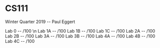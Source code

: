 # CS111
Winter Quarter 2019 -- Paul Eggert 

Lab 0 --   /100 \n
Lab 1A --  /100
Lab 1B --  /100
Lab 1C --  /100
Lab 2A --  /100
Lab 2B --  /100
Lab 3A --  /100
Lab 3B --  /100
Lab 4A --  /100
Lab 4B --  /100
Lab 4C --  /100
